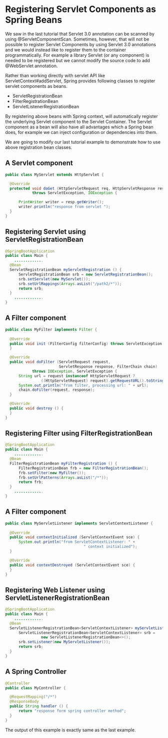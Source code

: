 # Registering Servlet Components as Spring Beans

We saw in the last tutorial that Servlet 3.0 annotation can be scanned by using  @ServletComponentScan. Sometimes, however, that will not be possible to register Servlet Components by using Servlet 3.0 annotations and we would instead like to register them to the container programmatically. For example a library Servlet (or any component) is needed to be registered but we cannot modify the source code to add @WebServlet annotation.

Rather than working directly with servlet API like ServletContext#addServlet, Spring provides following classes to register servlet components as beans.

* ServletRegistrationBean
* FilterRegistrationBean
* ServletListenerRegistrationBean

By registering above beans with Spring context, will automatically register the underlying Servlet component to the Servlet Container. The Servlet component as a bean will also have all advantages which a Spring bean does, for example we can inject configuration or dependencies into them.

We are going to modify our last tutorial example to demonstrate how to use above registration bean classes.

## A Servlet component

```java
public class MyServlet extends HttpServlet {

  @Override
  protected void doGet (HttpServletRequest req, HttpServletResponse resp)
            throws ServletException, IOException {

      PrintWriter writer = resp.getWriter();
      writer.println("response from servlet ");
  }
}
```

## Registering Servlet using ServletRegistrationBean

```java
@SpringBootApplication
public class Main {
    .............
  @Bean
  ServletRegistrationBean myServletRegistration () {
      ServletRegistrationBean srb = new ServletRegistrationBean();
      srb.setServlet(new MyServlet());
      srb.setUrlMappings(Arrays.asList("/path2/*"));
      return srb;
  }
    .............
}
```

## A Filter component

```java
public class MyFilter implements Filter {
  
  @Override
  public void init (FilterConfig filterConfig) throws ServletException {
  }

  @Override
  public void doFilter (ServletRequest request,
                        ServletResponse response, FilterChain chain)
            throws IOException, ServletException {
      String url = request instanceof HttpServletRequest ?
                ((HttpServletRequest) request).getRequestURL().toString() : "N/A";
      System.out.println("from filter, processing url: " + url);
      chain.doFilter(request, response);
  }

  @Override
  public void destroy () {
  }
}
```

## Registering Filter using FilterRegistrationBean

```java
@SpringBootApplication
public class Main {
    .............
  @Bean
  FilterRegistrationBean myFilterRegistration () {
      FilterRegistrationBean frb = new FilterRegistrationBean();
      frb.setFilter(new MyFilter());
      frb.setUrlPatterns(Arrays.asList("/*"));
      return frb;
  }
    .............
}
```

## A Filter component

```java
public class MyServletListener implements ServletContextListener {
  
  @Override
  public void contextInitialized (ServletContextEvent sce) {
      System.out.println("from ServletContextListener: " +
                                   " context initialized");
  }

  @Override
  public void contextDestroyed (ServletContextEvent sce) {
  }
}
```

## Registering Web Listener using ServletListenerRegistrationBean

```java
@SpringBootApplication
public class Main {
    .............
  @Bean
  ServletListenerRegistrationBean<ServletContextListener> myServletListener () {
      ServletListenerRegistrationBean<ServletContextListener> srb =
                new ServletListenerRegistrationBean<>();
      srb.setListener(new MyServletListener());
      return srb;
  }
}
```

## A Spring Controller

```java
@Controller
public class MyController {

  @RequestMapping("/*")
  @ResponseBody
  public String handler () {
      return "response form spring controller method";
  }
}
```

The output of this example is exactly same as the last example.